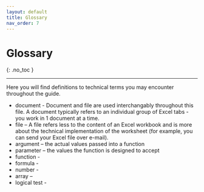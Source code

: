 ```yaml
---
layout: default
title: Glossary
nav_order: 7
---
```


# Glossary
{: .no_toc }

---

Here you will find definitions to technical terms you may encounter throughout the guide.

* document - Document and file are used interchangably throughout this file. A document typically refers to an individual group of Excel tabs - you work in 1 document at a time.
*	file – A file refers less to the content of an Excel workbook and is more about the technical implementation of the worksheet (for example, you can send your Excel file over e-mail).
* argument – the actual values passed into a function
*	parameter – the values the function is designed to accept
*	function - 
*	formula - 
*	number -
*	array –
* logical test - 
